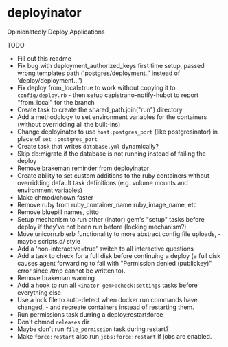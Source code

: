 deployinator
============

Opinionatedly Deploy Applications

TODO
* Fill out this readme
* Fix bug with deployment_authorized_keys first time setup, passed wrong templates path ('postgres/deployment..' instead of 'deploy/deployment...')
* Fix deploy from_local=true to work without copying it to `config/deploy.rb` - then setup capistrano-notify-hubot to report "from_local" for the branch
* Create task to create the shared_path.join("run") directory
* Add a methodology to set environment variables for the containers (without overridding all the built-ins)
* Change deployinator to use `host.postgres_port` (like postgresinator) in place of `set :postgres_port`
* Create task that writes `database.yml` dynamically?
* Skip db:migrate if the database is not running instead of failing the deploy
* Remove brakeman reminder from deployinator
* Create ability to set custom additions to the ruby containers without overridding default task definitions (e.g. volume mounts and environment variables)
* Make chmod/chown faster
* Remove ruby from ruby_container_name ruby_image_name, etc
* Remove bluepill names, ditto
* Setup mechanism to run other (inator) gem's "setup" tasks before deploy if they've not been run before (locking mechanism?)
* Move unicorn.rb.erb functionality to more abstract config file uploads, - maybe scripts.d/ style
* Add a 'non-interactive=true' switch to all interactive questions
* Add a task to check for a full disk before continuing a deploy (a full disk causes agent forwarding to fail with "Permission denied (publickey)" error since /tmp cannot be written to).
* Remove brakeman warning
* Add a hook to run all `<inator gem>:check:settings` tasks before everything else
* Use a lock file to auto-detect when docker run commands have changed, - and recreate containers instead of restarting them.
* Run permissions task durring a deploy:restart:force
* Don't chmod `releases` dir
* Maybe don't run `file_permission` task during restart?
* Make `force:restart` also run `jobs:force:restart` if jobs are enabled.
